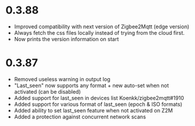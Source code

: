 # 0.3.88
* Improved compatibility with next version of Zigbee2Mqtt (edge version)
* Always fetch the css files locally instead of trying from the cloud first.
* Now prints the version information on start

# 0.3.87
* Removed useless warning in output log
* "Last_seen" now supports any format + new auto-set when not activated (can be disabled)
* Added support for last_seen in devices list Koenkk/zigbee2mqtt#1910
* Added support for various format of last_seen (epoch & ISO formats)
* Added ability to set last_seen feature when not activated on Z2M
* Added a protection against concurrent network scans
